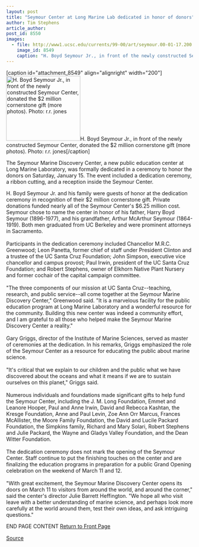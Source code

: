 ```yaml
---
layout: post
title: "Seymour Center at Long Marine Lab dedicated in honor of donors"
author: Tim Stephens
article_author: 
post_id: 8550
images:
  - file: http://www1.ucsc.edu/currents/99-00/art/seymour.00-01-17.200.jpg
    image_id: 8549
    caption: "H. Boyd Seymour Jr., in front of the newly constructed Seymour Center, donated the $2 million cornerstone gift (more photos). Photo: r.r. jones"
---
```


[caption id="attachment_8549" align="alignright" width="200"]<a href="http://dev-ucsc-news.pantheonsite.io/wp-content/uploads/2000/01/seymour.00-01-17.200.jpg"><img class="size-full wp-image-8549" src="http://dev-ucsc-news.pantheonsite.io/wp-content/uploads/2000/01/seymour.00-01-17.200.jpg" alt="H. Boyd Seymour Jr., in front of the newly constructed Seymour Center, donated the $2 million cornerstone gift (more photos). Photo: r.r. jones" width="200" height="175" /></a>H. Boyd Seymour Jr., in front of the newly constructed Seymour Center, donated the $2 million cornerstone gift (more photos). Photo: r.r. jones[/caption]
<p>
  The Seymour Marine Discovery Center, a new public education center at Long Marine Laboratory, was formally dedicated in a ceremony to honor the donors on Saturday, January 15. The event included a dedication ceremony, a ribbon cutting, and a reception inside the Seymour Center.
</p>H. Boyd Seymour Jr. and his family were guests of honor at the dedication ceremony in recognition of their $2 million cornerstone gift. Private donations funded nearly all of the Seymour Center's $6.25 million cost. Seymour chose to name the center in honor of his father, Harry Boyd Seymour (1896-1977), and his grandfather, Arthur McArthur Seymour (1864-1919). Both men graduated from UC Berkeley and were prominent attorneys in Sacramento.<br>
<br>
Participants in the dedication ceremony included Chancellor M.R.C. Greenwood; Leon Panetta, former chief of staff under President Clinton and a trustee of the UC Santa Cruz Foundation; John Simpson, executive vice chancellor and campus provost; Paul Irwin, president of the UC Santa Cruz Foundation; and Robert Stephens, owner of Elkhorn Native Plant Nursery and former cochair of the capital campaign committee.<br>
<br>
"The three components of our mission at UC Santa Cruz--teaching, research, and public service--all come together at the Seymour Marine Discovery Center," Greenwood said. "It is a marvelous facility for the public education program at Long Marine Laboratory and a wonderful resource for the community. Building this new center was indeed a community effort, and I am grateful to all those who helped make the Seymour Marine Discovery Center a reality."<br>
<br>
Gary Griggs, director of the Institute of Marine Sciences, served as master of ceremonies at the dedication. In his remarks, Griggs emphasized the role of the Seymour Center as a resource for educating the public about marine science.<br>
<br>
"It's critical that we explain to our children and the public what we have discovered about the oceans and what it means if we are to sustain ourselves on this planet," Griggs said.<br>
<br>
Numerous individuals and foundations made significant gifts to help fund the Seymour Center, including the J. M. Long Foundation, Emmet and Leanore Hooper, Paul and Anne Irwin, David and Rebecca Kashtan, the Kresge Foundation, Anne and Paul Levin, Zoe Ann Orr Marcus, Frances McAllister, the Moore Family Foundation, the David and Lucile Packard Foundation, the Simpkins family, Richard and Mary Solari, Robert Stephens and Julie Packard, the Wayne and Gladys Valley Foundation, and the Dean Witter Foundation.<br>
<br>
The dedication ceremony does not mark the opening of the Seymour Center. Staff continue to put the finishing touches on the center and are finalizing the education programs in preparation for a public Grand Opening celebration on the weekend of March 11 and 12.<br>
<br>
"With great excitement, the Seymour Marine Discovery Center opens its doors on March 11 to visitors from around the world, and around the corner," said the center's director Julie Barrett Heffington. "We hope all who visit leave with a better understanding of marine science, and perhaps look more carefully at the world around them, test their own ideas, and ask intriguing questions."
<p>
  END PAGE CONTENT <a href="../../index.html">Return to Front Page</a> <img align="bottom" alt=" " border="0" height="1" src="../../images/trans.gif" width="385">
</p>
<p><a href="http://www1.ucsc.edu/currents/99-00/01-17/seymour.html" title="Permalink to seymour">Source</a></p>
